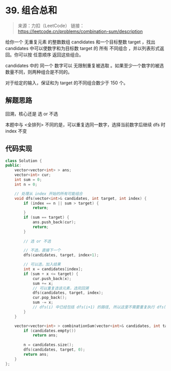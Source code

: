 ﻿# 39. 组合总和
> 来源：力扣（LeetCode）
链接：https://leetcode.cn/problems/combination-sum/description

给你一个 无重复元素 的整数数组 candidates 和一个目标整数 target ，找出 candidates 中可以使数字和为目标数 target 的 所有 不同组合 ，并以列表形式返回。你可以按 任意顺序 返回这些组合。

candidates 中的 同一个 数字可以 无限制重复被选取 。如果至少一个数字的被选数量不同，则两种组合是不同的。 

对于给定的输入，保证和为 target 的不同组合数少于 150 个。

## 解题思路
回溯，核心还是 选 or 不选

本题中与 <全排列> 不同的是，可以重复选同一数字，选择当前数字后继续 dfs 时 index 不变

## 代码实现
```cpp
class Solution {
public:
    vector<vector<int> > ans;
    vector<int> cur;
    int sum = 0;
    int n = 0;

    // 处理从 index 开始的所有可能组合
    void dfs(vector<int>& candidates, int target, int index) {
        if (index == n || sum > target) {
            return;
        }
        if (sum == target) {
            ans.push_back(cur); 
            return;
        }
        
        // 选 or 不选

        // 不选，直接下一个
        dfs(candidates, target, index+1);

        // 可以选，加入结果
        int x = candidates[index];
        if (sum + x <= target) {
            cur.push_back(x);
            sum += x;
            // 可以重复选该元素，选完回溯
            dfs(candidates, target, index);
            cur.pop_back();
            sum -= x;
            // dfs(i) 中已经包括 dfs(i+1) 的路径, 所以这里不需要重复执行 dfs(i+1)
        }
    }

    vector<vector<int> > combinationSum(vector<int>& candidates, int target) {
        if (candidates.empty())
            return ans;
        
        n = candidates.size();
        dfs(candidates, target, 0);
        return ans;
    }
};
```

